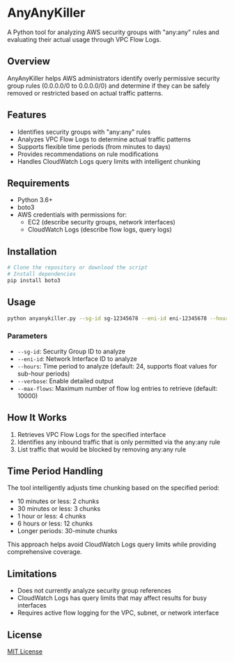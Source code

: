 # AnyAnyKiller

A Python tool for analyzing AWS security groups with "any:any" rules and evaluating their actual usage through VPC Flow Logs.

## Overview

AnyAnyKiller helps AWS administrators identify overly permissive security group rules (0.0.0.0/0 to 0.0.0.0/0) and determine if they can be safely removed or restricted based on actual traffic patterns.

## Features

- Identifies security groups with "any:any" rules
- Analyzes VPC Flow Logs to determine actual traffic patterns
- Supports flexible time periods (from minutes to days)
- Provides recommendations on rule modifications
- Handles CloudWatch Logs query limits with intelligent chunking

## Requirements

- Python 3.6+
- boto3
- AWS credentials with permissions for:
  - EC2 (describe security groups, network interfaces)
  - CloudWatch Logs (describe flow logs, query logs)

## Installation

```bash
# Clone the repository or download the script
# Install dependencies
pip install boto3
```

## Usage

```bash
python anyanykiller.py --sg-id sg-12345678 --eni-id eni-12345678 --hours 24 --verbose
```

### Parameters

- `--sg-id`: Security Group ID to analyze
- `--eni-id`: Network Interface ID to analyze
- `--hours`: Time period to analyze (default: 24, supports float values for sub-hour periods)
- `--verbose`: Enable detailed output
- `--max-flows`: Maximum number of flow log entries to retrieve (default: 10000)

## How It Works

1. Retrieves VPC Flow Logs for the specified interface
2. Identifies any inbound traffic that is only permitted via the any:any rule
3. List traffic that would be blocked by removing any:any rule

## Time Period Handling

The tool intelligently adjusts time chunking based on the specified period:
- 10 minutes or less: 2 chunks
- 30 minutes or less: 3 chunks
- 1 hour or less: 4 chunks
- 6 hours or less: 12 chunks
- Longer periods: 30-minute chunks

This approach helps avoid CloudWatch Logs query limits while providing comprehensive coverage.

## Limitations

- Does not currently analyze security group references
- CloudWatch Logs has query limits that may affect results for busy interfaces
- Requires active flow logging for the VPC, subnet, or network interface

## License

[MIT License](LICENSE)